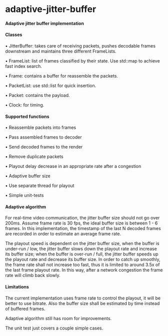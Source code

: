 # adaptive-jitter-buffer

#### Adaptive jitter buffer implementation

#### Classes

• JitterBuffer: takes care of receiving packets, pushes decodable frames downstream and maintains three different FrameLists.

• FrameList: list of frames classified by their state. Use std::map to achieve fast index search.

• Frame: contains a buffer for reassemble the packets.

• PacketList: use std::list for quick insertion.

• Packet: contains the payload.

• Clock: for timing.

#### Supported functions

• Reassemble packets into frames

• Pass assembled frames to decoder

• Send decoded frames to the render

• Remove duplicate packets

• Playout delay decrease in an appropriate rate after a congestion 

• Adaptive buffer size

• Use separate thread for playout

• Simple unit-tests

#### Adaptive algorithm

For real-time video communication, the jitter buffer size should not go over 200ms. Assume frame rate is 30 fps, the ideal buffer size is between 1 - 6 frames. In this implementation, the timestamp of the last N decoded frames are recorded in order to estimate an average frame rate.

The playout speed is dependent on the jitter buffer size,
when the buffer is under-run / low, the jitter buffer slows down the playout rate and increase its buffer size;
when the buffer is over-run / full, the jitter buffer speeds up the playout rate and decrease its buffer size. In order to catch up smoothly, the frame rate shall not increase too fast, thus it is limited to around 3.5x of the last frame playout rate. In this way, after a network congestion the frame rate will climb back slowly.

#### Limitations

The current implementation uses frame rate to control the playout, it will be better to use bitrate. Also the buffer size shall be estimated by time instead of buffered frames.

Adaptive algorithm still has room for improvements.

The unit test just covers a couple simple cases.
